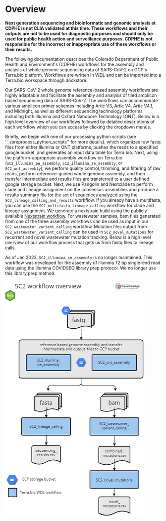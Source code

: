 # Overview

**Next generation sequencing and bioinformatic and genomic analysis at CDPHE is not CLIA validated at this time. These workflows and their outputs are not to be used for diagnostic purposes and should only be used for public health action and surveillance purposes. CDPHE is not responsible for the incorrect or inappropriate use of these workflows or their results.**

The following documentation describes the Colorado Department of Public Health and Environment's (CDPHE) workflows for the assembly and analysis of whole genome sequencing data of SARS-CoV-2 on GCP's Terra.bio platform. Workflows are written in WDL and can be imported into a Terra.bio workspace through dockstore.

Our SARS-CoV-2 whole genome reference-based assembly workflows are highly adaptable and facilitate the assembly and analysis of tiled amplicon based sequencing data of SARS-CoV-2. The workflows can accommodate various amplicon primer schemes including Artic V3, Artic V4, Artic V4.1, and Midnight, as well as different sequencing technology platforms including both Illumina and Oxford Nanopore Technology (ONT). Below is a high level overview of our workflows followed by detailed descriptions of each workflow which you can access by clicking the dropdown menus.

Briefly, we begin with one of our processing python scripts (see ''../preprocess_python_scripts'' for more details), which organizes raw fastq files from either Illumina or ONT platforms, pushes the reads to a specified google bucket, and generates an input data table for Terra.bio. Next, using the platform-appropriate assembly workflow on Terra.bio (`SC2_illumina_pe_assembly`, `SC2_illumina_se_assembly`, or `SC2_ont_assembly`), we perform quality control, trimming, and filtering of raw reads, perform reference-guided whole genome assembly, and then transfer intermediate and results files are transferred to a user defined google storage bucket. Next, we use Pangolin and Nextclade to perform clade and lineage assignment on the consensus assemblies and produce a results summary file for the set of sequences analyzed using the `SC2_lineage_calling_and_results` workflow. If you already have a multifasta, you can use the `SC2_multifasta_lineage_calling` workflow for clade and lineage assignment. We generate a nextstrain build using the publicly available [Nextstrain workflow](https://dockstore.org/workflows/github.com/broadinstitute/viral-pipelines/sarscov2_nextstrain:v2.1.33.9?tab=info). For wastewater samples, bam files generated from one of the three assembly workflows can be used as input in our `SC2_wastewater_variant_calling` workflow. Mutation files output from `SC2_wastewater_variant_calling` can be used in `SC2_novel_mutations` for recurrent and novel wastewater mutation tracking. Below is a high level overview of our workflow process that gets us from fastq files to lineage calls.

As of Jan 2023, `SC2_illumina_se_assembly` is no longer maintained. This workflow was developed for the assembly of Illumina 72 bp single-end read data using the Illumina COVIDSEQ library prep protocol. We no longer use this library prep method.

![SC2 high level overview workflow diagram](img/SC2_overview_workflow_diagram.png)
